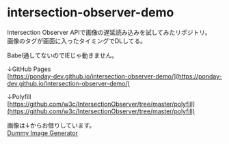 # intersection-observer-demo

Intersection Observer APIで画像の遅延読み込みを試してみたリポジトリ。  
画像のタグが画面に入ったタイミングでDLしてる。

Babel通してないのでIEじゃ動きません。

↓GitHub Pages  
[https://ponday-dev.github.io/intersection-observer-demo/](https://ponday-dev.github.io/intersection-observer-demo/)

↓Polyfill  
[https://github.com/w3c/IntersectionObserver/tree/master/polyfill](https://github.com/w3c/IntersectionObserver/tree/master/polyfill)

画像は↓からお借りしています。  
[Dummy Image Generator](http://dummy-image-generator.com/)
